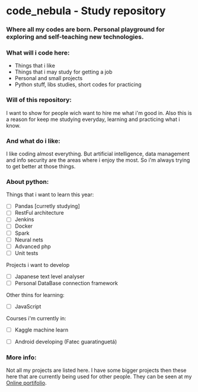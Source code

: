# code_nebula - Study repository
### Where all my codes are born. Personal playground for exploring and self-teaching new technologies.

### What will i code here:
- Things that i like
- Things that i may study for getting a job
- Personal and small projects
- Python stuff, libs studies, short codes for practicing

### Will of this repository:
I want to show for people wich want to hire me what i'm good in.
Also this is a reason for keep me studying everyday, learning and practicing what i know.

### And what do i like:
I like coding almost everything. But artificial intelligence, data management and info security are
the areas where i enjoy the most.
So i'm always trying to get better at those things.

### About python:
Things that i want to learn this year:
- [ ] Pandas [curretly studying]
- [ ] RestFul architecture
- [ ] Jenkins
- [ ] Docker
- [ ] Spark
- [ ] Neural nets
- [ ] Advanced php
- [ ] Unit tests

Projects i want to develop
- [ ] Japanese text level analyser
- [ ] Personal DataBase connection framework

Other thins for learning:
- [ ] JavaScript

Courses i'm currently in:
- [ ] Kaggle machine learn
- [ ] Android developing (Fatec guaratinguetá)


### More info:
Not all my projects are listed here. I have some bigger projects then these here
that are currently being used for other people.
They can be seen at my [Online portifolio](http://antalord.pythonanywhere.com/work).

